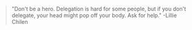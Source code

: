 > "Don't be a hero. Delegation is hard for some people, but if you don't delegate, your head might pop off your body. Ask for help." -Lillie Chilen
